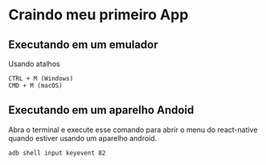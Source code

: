 # Craindo meu primeiro App

## Executando em um emulador
Usando atalhos
````
CTRL + M (Windows)
CMD + M (macOS)
````

## Executando em um aparelho Andoid
Abra o terminal e execute esse comando para abrir o menu do react-native quando estiver usando um aparelho android.
````
adb shell input keyevent 82
````
